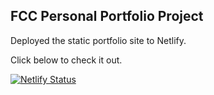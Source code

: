## FCC Personal Portfolio Project

Deployed the static portfolio site to Netlify.

Click below to check it out.

[![Netlify Status](https://api.netlify.com/api/v1/badges/4d056885-485d-4da6-add4-962615451098/deploy-status)](https://oyas-fc.netlify.app)
